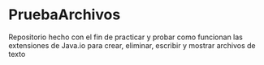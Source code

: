 # PruebaArchivos
Repositorio hecho con el fin de practicar y probar como funcionan las extensiones de Java.io para crear, eliminar, escribir y mostrar archivos de texto
